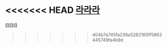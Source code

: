 <<<<<<< HEAD
<a href="word.html">라라라</a>
=======
<a href="word.html">라라라</a>
>>>>>>> 404b7a745fa238a5282165ff5863445749fa4b9d
